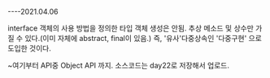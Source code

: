 ----2021.04.06

interface
 객체의 사용 방법을 정의한 타입
 객체 생성은 안됨.
 추상 메소드 및 상수만 가질 수 있다.(이미 자체에 abstract, final이 있음.)
 즉, '유사'다중상속인 '다중구현' 으로 도입한 것이다.


~여기부터 API중 Object API 까지.
소스코드는 day22로 저장해서 업로드.

